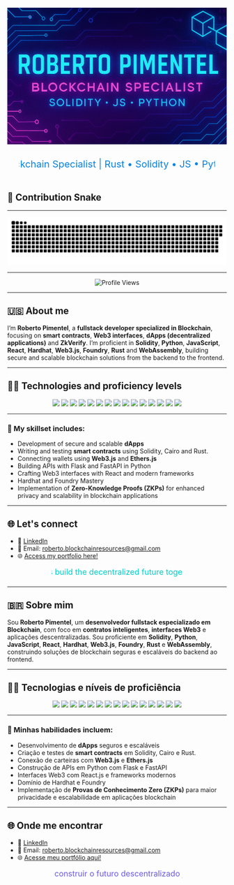 <p align="center">
  <img src="./assets/banner.png" alt="Banner Roberto Pimentel" style="animation: pulse 2s infinite; max-width: 100%;" />
</p>

<p align="center">
  <svg width="450" height="60">
    <text x="50%" y="50%" dominant-baseline="middle" text-anchor="middle" font-size="22" fill="#0984e3">
      Blockchain Specialist | Rust • Solidity • JS • Python
    </text>
  </svg>
</p>


## 🐍 Contribution Snake

---

<div align="center">
<img src="https://raw.githubusercontent.com/beto-rocha-blockchain/beto-rocha-blockchain/output/github-contribution-grid-snake.svg" alt="Snake animation" />
</div>

---

<p align="center">
<img src="https://komarev.com/ghpvc/?username=beto-rocha-blockchain&style=flat-square&color=blue" alt="Profile Views" />
</p>

---

## 🇺🇸 About me

I’m **Roberto Pimentel**, a **fullstack developer specialized in Blockchain**, focusing on **smart contracts**, **Web3 interfaces**, **dApps (decentralized applications)** and **ZkVerify**. I’m proficient in **Solidity**, **Python**, **JavaScript**, **React**, **Hardhat**, **Web3.js**, **Foundry**, **Rust** and **WebAssembly**, building secure and scalable blockchain solutions from the backend to the frontend.

---

## 🚀🥋 Technologies and proficiency levels

<p align="center">
  <img src="https://img.shields.io/badge/Solidity-Expert-000000?style=for-the-badge&labelColor=363636&logo=solidity&logoColor=white" />
  <img src="https://img.shields.io/badge/Python-Advanced-800080?style=for-the-badge&labelColor=3776AB&logo=python&logoColor=FFD845" />
  <img src="https://img.shields.io/badge/JavaScript-Expert-000000?style=for-the-badge&labelColor=F7DF1E&logo=javascript&logoColor=000000" />
  <img src="https://img.shields.io/badge/React-Advanced-800080?style=for-the-badge&labelColor=61DAFB&logo=react&logoColor=000000" />
  <img src="https://img.shields.io/badge/Hardhat-Expert-000000?style=for-the-badge&labelColor=F3C915&logo=ethereum&logoColor=000000" />
  <img src="https://img.shields.io/badge/Web3.js-Expert-000000?style=for-the-badge&labelColor=F16822&logo=web3dotjs&logoColor=ffffff" />
  <img src="https://img.shields.io/badge/Foundry-Expert-000000?style=for-the-badge&labelColor=333333&logo=foundry&logoColor=ffffff" />
  <img src="https://img.shields.io/badge/Rust-Expert-000000?style=for-the-badge&labelColor=000000&logo=rust&logoColor=DEA584" />
  <img src="https://img.shields.io/badge/ZkVerify-Expert-000000?style=for-the-badge&labelColor=000000&logo=rust&logoColor=DEA584" />
  <img src="https://img.shields.io/badge/HTML5-Expert-000000?style=for-the-badge&labelColor=E34F26&logo=html5&logoColor=white" />
  <img src="https://img.shields.io/badge/CSS3-Expert-000000?style=for-the-badge&labelColor=1572B6&logo=css3&logoColor=white" />
  <img src="https://img.shields.io/badge/Git-Expert-000000?style=for-the-badge&labelColor=F05032&logo=git&logoColor=white" />
  <img src="https://img.shields.io/badge/GitHub-Expert-000000?style=for-the-badge&labelColor=181717&logo=github&logoColor=white" />
  <img src="https://img.shields.io/badge/Node.js-Expert-000000?style=for-the-badge&labelColor=339933&logo=node.js&logoColor=white" />
  <img src="https://img.shields.io/badge/WebAssembly-Expert-000000?style=for-the-badge&labelColor=654FF0&logo=webassembly&logoColor=white" />  
</p>

---

### 💼 My skillset includes:

- Development of secure and scalable **dApps**
- Writing and testing **smart contracts** using Solidity, Cairo and Rust.
- Connecting wallets using **Web3.js** and **Ethers.js**
- Building APIs with Flask and FastAPI in Python
- Crafting Web3 interfaces with React and modern frameworks
- Hardhat and Foundry Mastery
- Implementation of **Zero-Knowledge Proofs (ZKPs)** for enhanced privacy and scalability in blockchain applications

---

## 🌐 Let's connect

- 💼 [LinkedIn](https://www.linkedin.com/in/robertoblockchainresources)
- 📧 Email: roberto.blockchainresources@gmail.com
- 🌐 [Access my portfolio here!](https://beto-rocha-blockchain.github.io/beto-rocha-blockchain/)

<p align="center">
  <svg width="300" height="30">
    <text x="50%" y="50%" dominant-baseline="middle" text-anchor="middle" font-size="18" fill="#00cec9">
      Let's build the decentralized future together!
    </text>
  </svg>
</p>

---

## 🇧🇷 Sobre mim

Sou **Roberto Pimentel**, um **desenvolvedor fullstack especializado em Blockchain**, com foco em **contratos inteligentes**, **interfaces Web3** e aplicações descentralizadas. Sou proficiente em **Solidity**, **Python**, **JavaScript**, **React**, **Hardhat**, **Web3.js**, **Foundry**, **Rust** e **WebAssembly**, construindo soluções de blockchain seguras e escaláveis ​​do backend ao frontend.

---

## 🚀🥋 Tecnologias e níveis de proficiência

<p align="center">
  <img src="https://img.shields.io/badge/Solidity-Especialista-000000?style=for-the-badge&labelColor=363636&logo=solidity&logoColor=white" />
  <img src="https://img.shields.io/badge/Python-Advanced-800080?style=for-the-badge&labelColor=3776AB&logo=python&logoColor=FFD845" />
  <img src="https://img.shields.io/badge/JavaScript-Especialista-000000?style=for-the-badge&labelColor=F7DF1E&logo=javascript&logoColor=000000" />
  <img src="https://img.shields.io/badge/React-Avançado-800080?style=for-the-badge&labelColor=61DAFB&logo=react&logoColor=000000" />
  <img src="https://img.shields.io/badge/Hardhat-Especialista-000000?style=for-the-badge&labelColor=F3C915&logo=ethereum&logoColor=000000" />
  <img src="https://img.shields.io/badge/Web3.js-Especialista-000000?style=for-the-badge&labelColor=F16822&logo=web3dotjs&logoColor=ffffff" />
  <img src="https://img.shields.io/badge/Foundry-Especialista-000000?style=for-the-badge&labelColor=333333&logo=foundry&logoColor=ffffff" />
  <img src="https://img.shields.io/badge/Rust-Especialista-000000?style=for-the-badge&labelColor=000000&logo=rust&logoColor=DEA584" />
  <img src="https://img.shields.io/badge/ZkVerify-Especialista-000000?style=for-the-badge&labelColor=000000&logo=rust&logoColor=DEA584" />
  <img src="https://img.shields.io/badge/HTML5-Especialista-000000?style=for-the-badge&labelColor=E34F26&logo=html5&logoColor=white" />
  <img src="https://img.shields.io/badge/CSS3-Especialista-000000?style=for-the-badge&labelColor=1572B6&logo=css3&logoColor=white" />
  <img src="https://img.shields.io/badge/Git-Especialista-000000?style=for-the-badge&labelColor=F05032&logo=git&logoColor=white" />
  <img src="https://img.shields.io/badge/GitHub-Especialista-000000?style=for-the-badge&labelColor=181717&logo=github&logoColor=white" />
  <img src="https://img.shields.io/badge/Node.js-Especialista-000000?style=for-the-badge&labelColor=339933&logo=node.js&logoColor=white" />
  <img src="https://img.shields.io/badge/WebAssembly-Expert-000000?style=for-the-badge&labelColor=654FF0&logo=webassembly&logoColor=white" />
</p>

---

### 💼 Minhas habilidades incluem:

- Desenvolvimento de **dApps** seguros e escaláveis
- Criação e testes de **smart contracts** em Solidity, Cairo e Rust.
- Conexão de carteiras com **Web3.js** e **Ethers.js**
- Construção de APIs em Python com Flask e FastAPI
- Interfaces Web3 com React.js e frameworks modernos
- Domínio de Hardhat e Foundry
- Implementação de **Provas de Conhecimento Zero (ZKPs)** para maior privacidade e escalabilidade em aplicações blockchain

---

## 🌐 Onde me encontrar

- 💼 [LinkedIn](https://www.linkedin.com/in/robertoblockchainresources)
- 📧 Email: roberto.blockchainresources@gmail.com
- 🌐 [Acesse meu portfólio aqui!](https://beto-rocha-blockchain.github.io/beto-rocha-blockchain/)

<p align="center">
  <svg width="300" height="30">
    <text x="50%" y="50%" dominant-baseline="middle" text-anchor="middle" font-size="18" fill="#6c5ce7">
      Vamos construir o futuro descentralizado juntos!
    </text>
  </svg>
</p>
